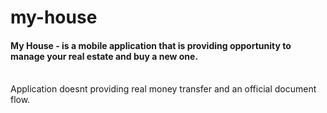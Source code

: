 # my-house
<h4>
 My House - is a mobile application that is providing opportunity to manage your real estate and buy a new one.  
</h4>
 
 
 
 
 
 
 
 
 
 
 
 
 
 
 
 
 
 
 <br>
 Application doesnt providing real money transfer and an official document flow.
</br>
